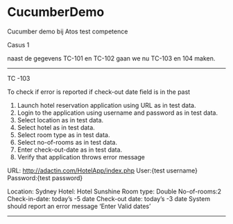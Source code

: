 # CucumberDemo
Cucumber demo bij Atos test competence

Casus 1

naast de gegevens TC-101 en TC-102 gaan we nu TC-103 en 104 maken. 

------------------------------------------------------------------------------------
TC -103

  To check if error is reported if check-out date field is in the past
  1. Launch hotel reservation application using URL as in test data.
  2. Login to the application using username and password as in test data.
  3. Select location as in test data.
  4. Select hotel as in test data.
  5. Select room type as in test data.
  6. Select no-of-rooms as in test data.
  7. Enter check-out-date as in test data.
  8. Verify that application throws error message
  
  URL: http://adactin.com/HotelApp/index.php
  User:{test username}
  Password:{test password}
  
  Location: Sydney
  Hotel: Hotel Sunshine
  Room type: Double
  No-of-rooms:2
  Check-in-date: today’s -5 date
  Check-out date: today’s -3 date
  System should report an error message ‘Enter Valid dates’

------------------------------------------------------------------------------------
